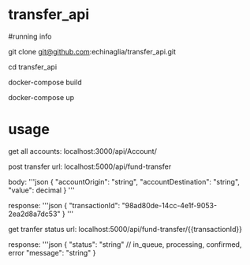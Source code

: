# transfer_api

#running info

git clone git@github.com:echinaglia/transfer_api.git

cd transfer_api

docker-compose build

docker-compose up

# usage

get all accounts:
localhost:3000/api/Account/

post transfer
url: localhost:5000/api/fund-transfer

body:
'''json
{
  "accountOrigin": "string",
  "accountDestination": "string",
  "value": decimal
}
'''

response:
'''json
{
  "transactionId": "98ad80de-14cc-4e1f-9053-2ea2d8a7dc53"
}
'''

get tranfer status
url: localhost:5000/api/fund-transfer/{{transactionId}}

response:
'''json
{
  "status": "string" // in_queue, processing, confirmed, error
  "message": "string"
}
